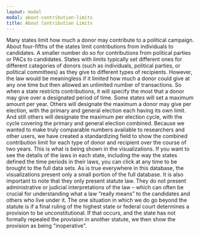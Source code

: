```yaml
---
layout: modal
modal: about-contribution-limits
title: About Contribution Limits
---
```


Many states limit how much a donor may contribute to a political campaign. About
four-fifths of the states limit contributions from individuals to candidates. A
smaller number do so for contributions from political parties or PACs to
candidates. States with limits typically set different ones for different
categories of donors (such as individuals, political parties, or political
committees) as they give to different types of recipients. However, the law
would be meaningless if it limited how much a donor could give at any one time
but then allowed an unlimited number of transactions. So when a state restricts
contributions, it will specify the most that a donor may give over a designated
period of time.  Some states will set a maximum amount per year. Others will
designate the maximum a donor may give per election, with the primary and
general election each having its own limit. And still others will designate the
maximum per election cycle, with the cycle covering the primary and general
election combined. Because we wanted to make truly comparable numbers available
to researchers and other users, we have created a standardizing field to show
the combined contribution limit for each type of donor and recipient over the
course of two years. This is what is being shown in the visualizations. If you
want to see the details of the laws in each state, including the way the states
defined the time periods in their laws, you can click at any time to be brought
to the full data sets. As is true everywhere in this database, the
visualizations present only a small portion of the full database. It is also
important to note that they only present statute law. They do not present
administrative or judicial interpretations of the law – which can often be
crucial for understanding what a law “really means” to the candidates and others
who live under it. The one situation in which we do go beyond the statute is if
a final ruling of the highest state or federal court determines a provision to
be unconstitutional. If that occurs, and the state has not formally repealed the
provision in another statute, we then show the provision as being "inoperative".
